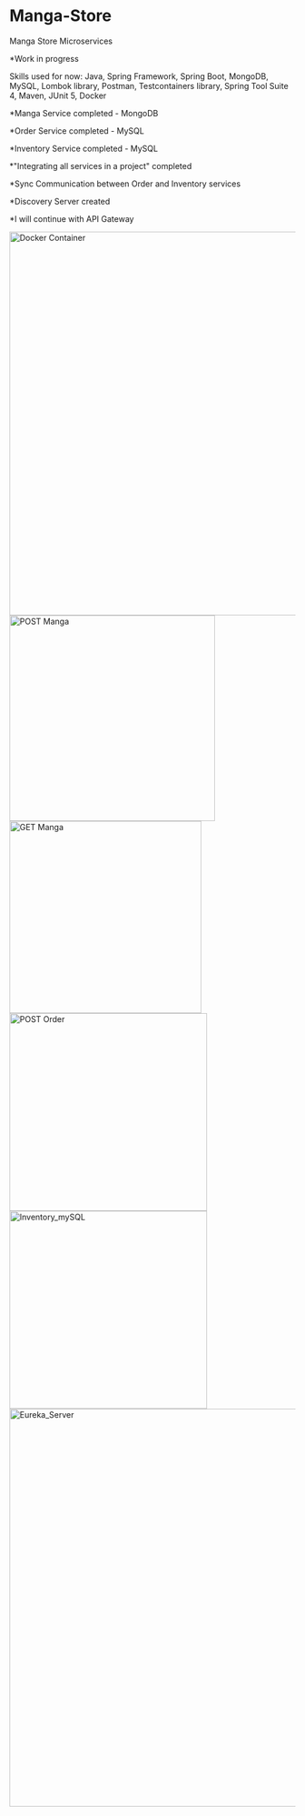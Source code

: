 # Manga-Store
Manga Store Microservices

*Work in progress

Skills used for now: Java, Spring Framework, Spring Boot, MongoDB, MySQL, Lombok library, Postman, Testcontainers library, Spring Tool Suite 4, Maven, JUnit 5, Docker

*Manga Service completed - MongoDB

*Order Service completed - MySQL

*Inventory Service completed - MySQL

*"Integrating all services in a project" completed

*Sync Communication between Order and Inventory services

*Discovery Server created

*I will continue with API Gateway

<img width="675" alt="Docker Container" src="https://github.com/louissardaru/Manga-Store/assets/119102199/410790c9-09cd-439a-8414-2d70b29cf9f2">
<img width="362" alt="POST Manga" src="https://github.com/louissardaru/Manga-Store/assets/119102199/31fc88d7-3192-4f0e-a881-5697e0d105fc">
<img width="338" alt="GET Manga" src="https://github.com/louissardaru/Manga-Store/assets/119102199/be00e709-3c9a-4ba8-9823-139a8a10f2f0">
<img width="348" alt="POST Order" src="https://github.com/louissardaru/Manga-Store/assets/119102199/62ca3296-6c0d-4cdb-8bc1-7ed2a9841025">
<img width="348" alt="Inventory_mySQL" src="https://github.com/louissardaru/Manga-Store/assets/119102199/6828af5f-7bb3-4dd3-a9d2-637ebef96547">
<img width="700" alt="Eureka_Server" src="https://github.com/louissardaru/Manga-Store/assets/119102199/0bf79e69-b22a-4c44-90eb-a4c1ca0a3a6e">





